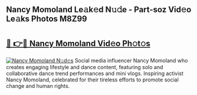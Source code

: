 ## Nancy Momoland Le𝚊k𝚎d N𝚞𝚍e - Part-soz Vid𝚎o Le𝚊ks Photos M8Z99

# <h2><a href="http://fbfxnpk.evod.top/?m=Nancy+Momoland">🔗 👉🔴 Nancy Momoland Vid𝚎o Ph𝚘t𝚘s</a></h2>

[![Nancy Momoland N𝚞d𝚎s](https://i.imgur.com/8V9OHl7.gif)](http://fbfxnpk.evod.top/?m=Nancy+Momoland)
Social media influencer Nancy Momoland who creates engaging lifestyle and dance content, featuring solo and collaborative dance trend performances and mini vlogs. Inspiring activist Nancy Momoland, celebrated for their tireless efforts to promote social change and human rights. 
